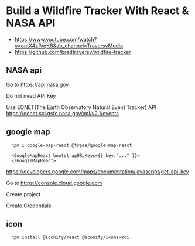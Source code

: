 # Build a Wildfire Tracker With React & NASA API
- https://www.youtube.com/watch?v=ontX4zfVqK8&ab_channel=TraversyMedia
- https://github.com/bradtraversy/wildfire-tracker

## NASA api
Go to https://api.nasa.gov

Do not need API Key

Use EONET(The Earth Observatory Natural Event Tracker) API
https://eonet.sci.gsfc.nasa.gov/api/v2.1/events


## google map
```
  npm i google-map-react @types/google-map-react
```
```
  <GoogleMapReact bootstrapURLKeys={{ key:"..." }}>
  </GoogleMapReact>
```
https://developers.google.com/maps/documentation/javascript/get-api-key

Go to https://console.cloud.google.com

Create project

Create Credentials

## icon
```
  npm install @iconify/react @iconify/icons-mdi
```

